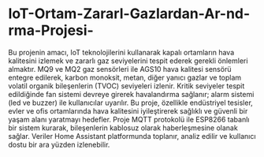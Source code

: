 # IoT-Ortam-Zararl-Gazlardan-Ar-nd-rma-Projesi-
Bu projenin amacı, IoT teknolojilerini kullanarak kapalı ortamların hava kalitesini izlemek ve zararlı gaz seviyelerini tespit ederek gerekli önlemleri almaktır. 
MQ9 ve MQ2 gaz sensörleri ile AGS10 hava kalitesi sensörü entegre edilerek, karbon monoksit, metan, diğer yanıcı gazlar ve toplam volatil organik bileşenlerin (TVOC) seviyeleri izlenir. Kritik seviyeler tespit edildiğinde fan sistemi devreye girerek havalandırma sağlanır; alarm sistemi (led ve buzzer) ile kullanıcılar uyarılır. Bu proje, özellikle endüstriyel tesisler, evler ve ofis ortamlarında hava kalitesini iyileştirerek sağlıklı ve güvenli bir yaşam alanı yaratmayı hedefler. Proje MQTT protokolü ile ESP8266 tabanlı bir sistem kurarak, bileşenlerin kablosuz olarak haberleşmesine olanak sağlar. Veriler Home Assistant platformunda toplanır, analiz edilir ve kullanıcı dostu bir ara yüzden izlenebilir.
